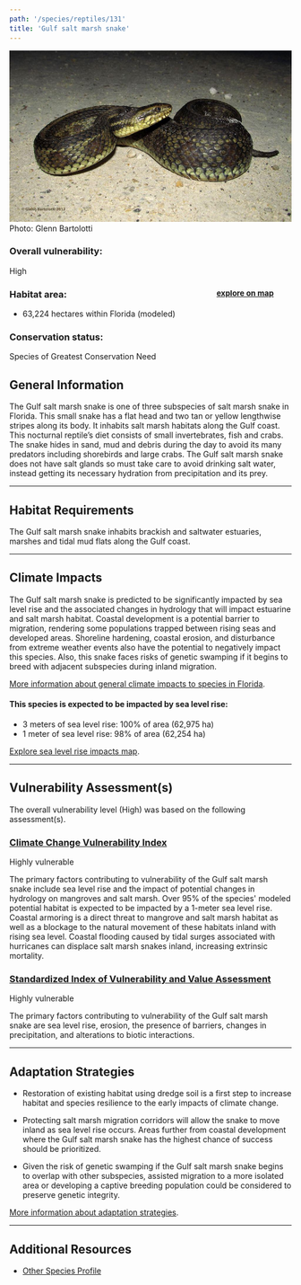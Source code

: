 ```yaml
---
path: '/species/reptiles/131'
title: 'Gulf salt marsh snake'
---
```


<content-header icon="snakes" title="Gulf salt marsh snake" subtitle="Nerodia clarkii clarkii">
</content-header>

<div id="TopSection">

<div class="header-photo"><img src="131.jpg" alt="Photo for 131"/>
<figcaption>Photo: Glenn Bartolotti</figcaption></div>

<div>

### Overall vulnerability:

<div class="vulnerability vulnerability-high">High</div>

<h3>Habitat area: 
<a href="/species/reptiles/131/map" style="float:right;font-size:smaller;margin-right: 2rem;">
<fa-icon name="map"></fa-icon>
explore on map
</a>
</h3>

-   63,224 hectares within Florida (modeled)


### Conservation status:

Species of Greatest Conservation Need

</div>
</div>

## General Information

The Gulf salt marsh snake is one of three subspecies of salt marsh snake in Florida.  This small snake has a flat head and two tan or yellow lengthwise stripes along its body.  It inhabits salt marsh habitats along the Gulf coast.  This nocturnal reptile’s diet consists of small invertebrates, fish and crabs.  The snake hides in sand, mud and debris during the day to avoid its many predators including shorebirds and large crabs.  The Gulf salt marsh snake does not have salt glands so must take care to avoid drinking salt water, instead getting its necessary hydration from precipitation and its prey.

<hr />

## Habitat Requirements

The Gulf salt marsh snake inhabits brackish and saltwater estuaries, marshes and tidal mud flats along the Gulf coast.

<hr />

## Climate Impacts

The Gulf salt marsh snake is predicted to be significantly impacted by sea level rise and the associated changes in hydrology that will impact estuarine and salt marsh habitat.  Coastal development is a potential barrier to migration, rendering some populations trapped between rising seas and developed areas.  Shoreline hardening, coastal erosion, and disturbance from extreme weather events also have the potential to negatively impact this species.  Also, this snake faces risks of genetic swamping if it begins to breed with adjacent subspecies during inland migration.

[More information about general climate impacts to species in Florida](/impacts/species).


#### This species is expected to be impacted by sea level rise:

- 3 meters of sea level rise: 100% of area (62,975 ha)
- 1 meter of sea level rise: 98% of area (62,254 ha)

[Explore sea level rise impacts map](/species/reptiles/131/map).


<hr />

## Vulnerability Assessment(s)

The overall vulnerability level (High) was based on the following assessment(s).
#### 
<div class="vulnerability-header">
<h3><a href="/impacts/vulnerability/ccvi">Climate Change Vulnerability Index</a></h3>
<div class="vulnerability vulnerability-high">Highly vulnerable</div>
</div> 

The primary factors contributing to vulnerability of the Gulf salt marsh snake include sea level rise and the impact of potential changes in hydrology on mangroves and salt marsh.  Over 95% of the species' modeled potential habitat is expected to be impacted by a 1-meter sea level rise.  Coastal armoring is a direct threat to mangrove and salt marsh habitat as well as a blockage to the natural movement of these habitats inland with rising sea level.     Coastal flooding caused by tidal surges associated with hurricanes can displace salt marsh snakes inland, increasing extrinsic mortality.

#### 
<div class="vulnerability-header">
<h3><a href="/impacts/vulnerability/sivva/species">Standardized Index of Vulnerability and Value Assessment</a></h3>
<div class="vulnerability vulnerability-high">Highly vulnerable</div>
</div> 

The primary factors contributing to vulnerability of the Gulf salt marsh snake are sea level rise, erosion,  the presence of barriers, changes in precipitation, and alterations to biotic interactions.


<hr />

## Adaptation Strategies

- Restoration of existing habitat using dredge soil is a first step to increase habitat and species resilience to the early impacts of climate change.

- Protecting salt marsh migration corridors will allow the snake to move inland as sea level rise occurs.  Areas further from coastal development where the Gulf salt marsh snake has the highest chance of success should be prioritized.

- Given the risk of genetic swamping if the Gulf salt marsh snake begins to overlap with other subspecies, assisted migration to a more isolated area or developing a captive breeding population could be considered to preserve genetic integrity.

[More information about adaptation strategies](/strategies).

<hr />


## Additional Resources

- [Other Species Profile](https://www.floridamuseum.ufl.edu/herpetology/fl-snakes/list/nerodia-clarkii-clarkii/)
